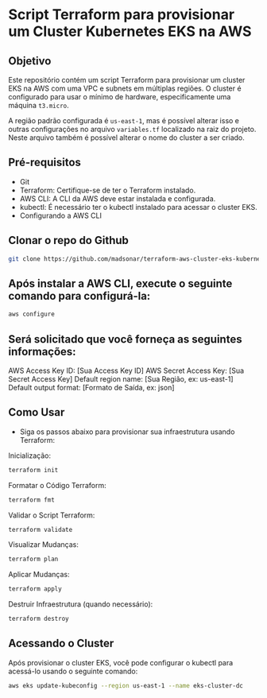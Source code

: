 # Script Terraform para provisionar um Cluster Kubernetes EKS na AWS

## Objetivo

Este repositório contém um script Terraform para provisionar um cluster EKS na AWS com uma VPC e subnets em múltiplas regiões. O cluster é configurado para usar o mínimo de hardware, especificamente uma máquina `t3.micro`.

A região padrão configurada é `us-east-1`, mas é possível alterar isso e outras configurações no arquivo `variables.tf` localizado na raiz do projeto. Neste arquivo também é possível alterar o nome do cluster a ser criado.

## Pré-requisitos
- Git
- Terraform: Certifique-se de ter o Terraform instalado.
- AWS CLI: A CLI da AWS deve estar instalada e configurada.
- kubectl: É necessário ter o kubectl instalado para acessar o cluster EKS.
- Configurando a AWS CLI

## Clonar o repo do Github
```bash
git clone https://github.com/madsonar/terraform-aws-cluster-eks-kubernetes.git
```

## Após instalar a AWS CLI, execute o seguinte comando para configurá-la:

```bash
aws configure
```

## Será solicitado que você forneça as seguintes informações:

AWS Access Key ID: [Sua Access Key ID]
AWS Secret Access Key: [Sua Secret Access Key]
Default region name: [Sua Região, ex: us-east-1]
Default output format: [Formato de Saída, ex: json]

## Como Usar
- Siga os passos abaixo para provisionar sua infraestrutura usando Terraform:

Inicialização:
```bash
terraform init
```

Formatar o Código Terraform:
```bash
terraform fmt
```

Validar o Script Terraform:
```bash
terraform validate
```

Visualizar Mudanças:
```bash
terraform plan
```

Aplicar Mudanças:
```bash
terraform apply
```

Destruir Infraestrutura (quando necessário):
```bash
terraform destroy
```

## Acessando o Cluster
Após provisionar o cluster EKS, você pode configurar o kubectl para acessá-lo usando o seguinte comando:

```bash
aws eks update-kubeconfig --region us-east-1 --name eks-cluster-dc
```